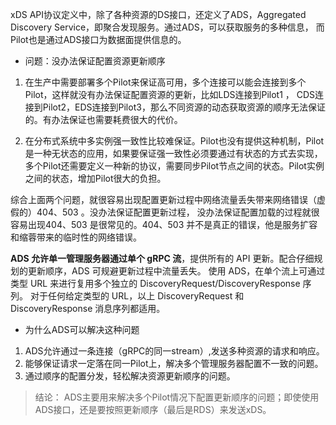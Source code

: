 
xDS API协议定义中，除了各种资源的DS接口，还定义了ADS，Aggregated Discovery Service，即聚合发现服务。通过ADS，可以获取服务的多种信息，
而Pilot也是通过ADS接口为数据面提供信息的。

* 问题：没办法保证配置资源更新顺序

1. 在生产中需要部署多个Pilot来保证高可用，多个连接可以能会连接到多个Pilot，这样就没有办法保证配置资源的更新，比如LDS连接到Pilot1 ，
CDS连接到Pilot2，EDS连接到Pilot3，那么不同资源的动态获取资源的顺序无法保证的。有办法保证也需要耗费很大的代价。

2. 在分布式系统中多实例强一致性比较难保证。Pilot也没有提供这种机制，Pilot是一种无状态的应用，如果要保证强一致性必须要通过有状态的方式去实现，
多个Pilot还需要定义一种新的协议，需要同步Pilot节点之间的状态。Pilot实例之间的状态，增加Pilot很大的负担。

综合上面两个问题，就很容易出现配置更新过程中网络流量丢失带来网络错误（虚假的）404、503 。没办法保证配置更新过程，
没办法保证配置加载的过程就很容易出现404、503 是很常见的。404、503 并不是真正的错误，他是服务扩容和缩蓉带来的临时性的网络错误。

**ADS 允许单一管理服务器通过单个 gRPC 流**，提供所有的 API 更新。配合仔细规划的更新顺序，ADS 可规避更新过程中流量丢失。
使用 ADS，在单个流上可通过类型 URL 来进行复用多个独立的 DiscoveryRequest/DiscoveryResponse 序列。
对于任何给定类型的 URL，以上 DiscoveryRequest 和 DiscoveryResponse 消息序列都适用。

* 为什么ADS可以解决这种问题
1. ADS允许通过一条连接（gRPC的同一stream）,发送多种资源的请求和响应。
2. 能够保证请求一定落在同一Pilot上，解决多个管理服务器配置不一致的问题。
3. 通过顺序的配置分发，轻松解决资源更新顺序的问题。

> 结论： ADS主要用来解决多个Pilot情况下配置更新顺序的问题；即使使用ADS接口，还是要按照更新顺序（最后是RDS）来发送xDS。

